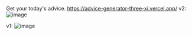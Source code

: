 Get your today's advice.
https://advice-generator-three-xi.vercel.app/
v2:
![image](https://github.com/Row2xWalker/advice_generator/assets/14246132/76517521-defe-415b-b202-ff77d54bd3f3)

v1:
![image](https://github.com/Row2xWalker/advice_generator/assets/14246132/af10a557-379c-4741-8e77-daafe51c29d2)

